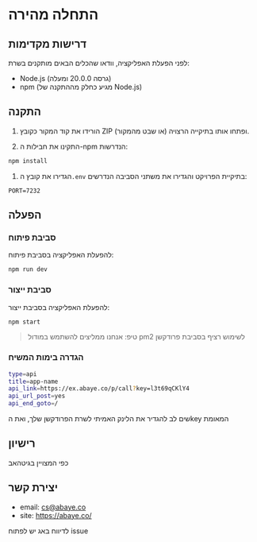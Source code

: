 # התחלה מהירה

## דרישות מקדימות
לפני הפעלת האפליקציה, וודאו שהכלים הבאים מותקנים בשרת:
* Node.js (גרסה 20.0.0 ומעלה)
* npm (מגיע כחלק מההתקנה של Node.js)

## התקנה
1. הורידו את קוד המקור כקובץ ZIP (או שבט מהמקור) ופתחו אותו בתיקייה הרצויה.

2. התקינו את חבילות ה-npm הנדרשות:
```bash
npm install
```

1. הגדירו את קובץ ה`.env` בתיקיית הפרויקט והגדירו את משתני הסביבה הנדרשים:
```
PORT=7232
```

## הפעלה

### סביבת פיתוח
להפעלת האפליקציה בסביבת פיתוח:
```bash
npm run dev
```

### סביבת ייצור
להפעלת האפליקציה בסביבת ייצור:
```bash
npm start
```

> טיפ: אנחנו ממליצים להשתמש במודול pm2 לשימוש רציף בסביבת פרודקשן

### הגדרה בימות המשיח

```bash
type=api
title=app-name
api_link=https://ex.abaye.co/p/call?key=l3t69qCKlY4
api_url_post=yes
api_end_goto=/
```

שים לב להגדיר את הלינק האמיתי לשרת הפרודקשן שלך, ואת הkey המאומת

## רישיון
כפי המצויין בגיטהאב

## יצירת קשר
* email: cs@abaye.co
* site: https://abaye.co/

לדיווח באג יש לפתוח issue
